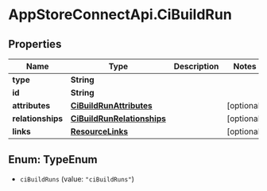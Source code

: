 # AppStoreConnectApi.CiBuildRun

## Properties

Name | Type | Description | Notes
------------ | ------------- | ------------- | -------------
**type** | **String** |  | 
**id** | **String** |  | 
**attributes** | [**CiBuildRunAttributes**](CiBuildRunAttributes.md) |  | [optional] 
**relationships** | [**CiBuildRunRelationships**](CiBuildRunRelationships.md) |  | [optional] 
**links** | [**ResourceLinks**](ResourceLinks.md) |  | [optional] 



## Enum: TypeEnum


* `ciBuildRuns` (value: `"ciBuildRuns"`)




